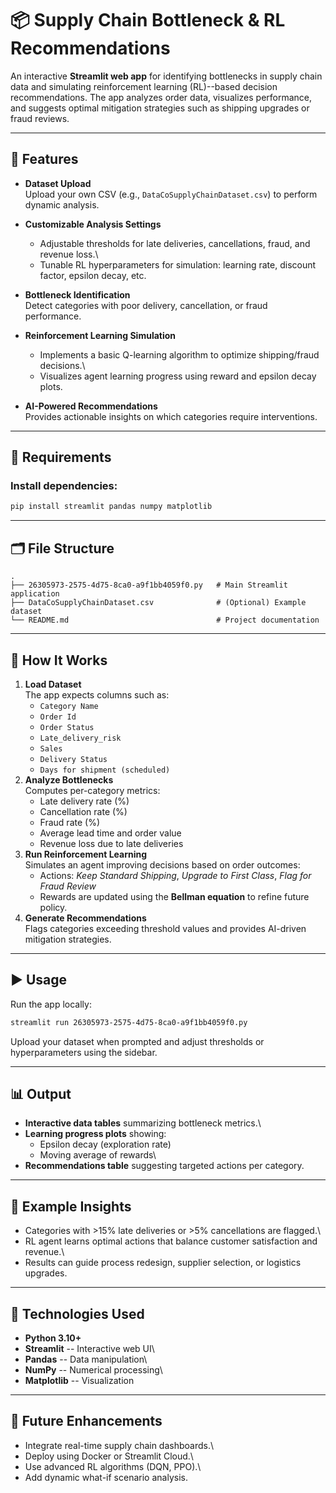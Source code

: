 # 📦 Supply Chain Bottleneck & RL Recommendations

An interactive **Streamlit web app** for identifying bottlenecks in
supply chain data and simulating reinforcement learning (RL)--based
decision recommendations. The app analyzes order data, visualizes
performance, and suggests optimal mitigation strategies such as shipping
upgrades or fraud reviews.

------------------------------------------------------------------------

## 🚀 Features

-   **Dataset Upload**\
    Upload your own CSV (e.g., `DataCoSupplyChainDataset.csv`) to
    perform dynamic analysis.

-   **Customizable Analysis Settings**

    -   Adjustable thresholds for late deliveries, cancellations, fraud,
        and revenue loss.\
    -   Tunable RL hyperparameters for simulation: learning rate,
        discount factor, epsilon decay, etc.

-   **Bottleneck Identification**\
    Detect categories with poor delivery, cancellation, or fraud
    performance.

-   **Reinforcement Learning Simulation**

    -   Implements a basic Q-learning algorithm to optimize
        shipping/fraud decisions.\
    -   Visualizes agent learning progress using reward and epsilon
        decay plots.

-   **AI-Powered Recommendations**\
    Provides actionable insights on which categories require
    interventions.

------------------------------------------------------------------------

## 🧩 Requirements

### Install dependencies:

``` bash
pip install streamlit pandas numpy matplotlib
```

------------------------------------------------------------------------

## 🗂️ File Structure

    .
    ├── 26305973-2575-4d75-8ca0-a9f1bb4059f0.py   # Main Streamlit application
    ├── DataCoSupplyChainDataset.csv              # (Optional) Example dataset
    └── README.md                                 # Project documentation

------------------------------------------------------------------------

## 🧠 How It Works

1.  **Load Dataset**\
    The app expects columns such as:
    -   `Category Name`
    -   `Order Id`
    -   `Order Status`
    -   `Late_delivery_risk`
    -   `Sales`
    -   `Delivery Status`
    -   `Days for shipment (scheduled)`
2.  **Analyze Bottlenecks**\
    Computes per-category metrics:
    -   Late delivery rate (%)
    -   Cancellation rate (%)
    -   Fraud rate (%)
    -   Average lead time and order value
    -   Revenue loss due to late deliveries
3.  **Run Reinforcement Learning**\
    Simulates an agent improving decisions based on order outcomes:
    -   Actions: *Keep Standard Shipping*, *Upgrade to First Class*,
        *Flag for Fraud Review*
    -   Rewards are updated using the **Bellman equation** to refine
        future policy.
4.  **Generate Recommendations**\
    Flags categories exceeding threshold values and provides AI-driven
    mitigation strategies.

------------------------------------------------------------------------

## ▶️ Usage

Run the app locally:

``` bash
streamlit run 26305973-2575-4d75-8ca0-a9f1bb4059f0.py
```

Upload your dataset when prompted and adjust thresholds or
hyperparameters using the sidebar.

------------------------------------------------------------------------

## 📊 Output

-   **Interactive data tables** summarizing bottleneck metrics.\
-   **Learning progress plots** showing:
    -   Epsilon decay (exploration rate)
    -   Moving average of rewards\
-   **Recommendations table** suggesting targeted actions per category.

------------------------------------------------------------------------

## 🧪 Example Insights

-   Categories with \>15% late deliveries or \>5% cancellations are
    flagged.\
-   RL agent learns optimal actions that balance customer satisfaction
    and revenue.\
-   Results can guide process redesign, supplier selection, or logistics
    upgrades.

------------------------------------------------------------------------

## 🧩 Technologies Used

-   **Python 3.10+**
-   **Streamlit** -- Interactive web UI\
-   **Pandas** -- Data manipulation\
-   **NumPy** -- Numerical processing\
-   **Matplotlib** -- Visualization

------------------------------------------------------------------------

## 🧠 Future Enhancements

-   Integrate real-time supply chain dashboards.\
-   Deploy using Docker or Streamlit Cloud.\
-   Use advanced RL algorithms (DQN, PPO).\
-   Add dynamic what-if scenario analysis.
